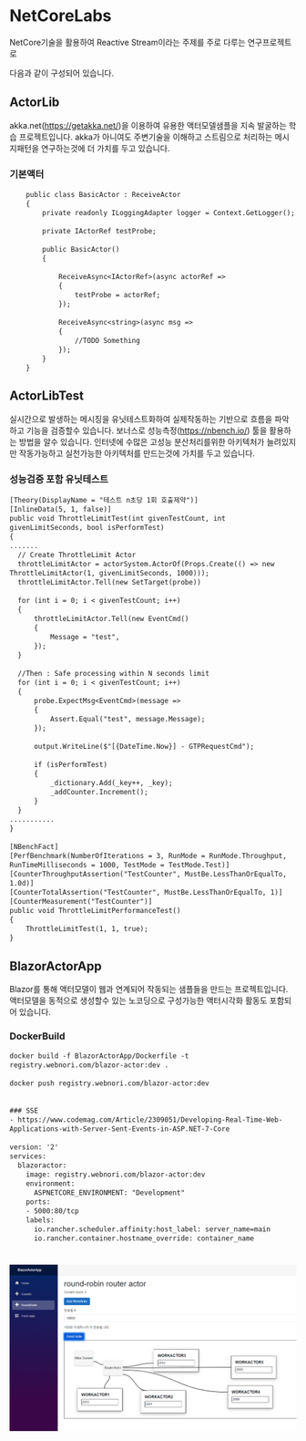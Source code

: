 ﻿# NetCoreLabs

NetCore기술을 활용하여 Reactive Stream이라는 주제를 주로 다루는 연구프로젝트로

다음과 같이 구성되어 있습니다.


## ActorLib

akka.net(https://getakka.net/)을 이용하여 유용한 액터모델샘플을 지속 발굴하는 학습 프로젝트입니다.
akka가 아니여도 주변기술을 이해하고 스트림으로 처리하는 메시지패턴을 연구하는것에 더 가치를 두고 있습니다.


### 기본액터
```
    public class BasicActor : ReceiveActor
    {
        private readonly ILoggingAdapter logger = Context.GetLogger();

        private IActorRef testProbe;

        public BasicActor()
        {

            ReceiveAsync<IActorRef>(async actorRef =>
            {
                testProbe = actorRef;
            });

            ReceiveAsync<string>(async msg =>
            {
                //TODO Something
            });
        }
    }
```

## ActorLibTest

실시간으로 발생하는 메시징을 유닛테스트화하여 실제작동하는 기반으로 흐름을 파악하고 기능을 검증할수 있습니다.
보너스로 성능측정(https://nbench.io/) 툴을 활용하는 방법을 알수 있습니다.
인터넷에 수많은 고성능 분산처리를위한 아키텍처가 늘려있지만 작동가능하고 실천가능한 아키텍처를 만드는것에 가치를 두고 있습니다.


### 성능검증 포함 유닛테스트
```
[Theory(DisplayName = "테스트 n초당 1회 호출제약")]
[InlineData(5, 1, false)]
public void ThrottleLimitTest(int givenTestCount, int givenLimitSeconds, bool isPerformTest)
{
.......
  // Create ThrottleLimit Actor
  throttleLimitActor = actorSystem.ActorOf(Props.Create(() => new ThrottleLimitActor(1, givenLimitSeconds, 1000)));
  throttleLimitActor.Tell(new SetTarget(probe))
   
  for (int i = 0; i < givenTestCount; i++)
  {
      throttleLimitActor.Tell(new EventCmd()
      {
          Message = "test",
      });
  }
   
  //Then : Safe processing within N seconds limit
  for (int i = 0; i < givenTestCount; i++)
  {
      probe.ExpectMsg<EventCmd>(message =>
      {
          Assert.Equal("test", message.Message);                       
      });
   
      output.WriteLine($"[{DateTime.Now}] - GTPRequestCmd");
   
      if (isPerformTest)
      {
          _dictionary.Add(_key++, _key);
          _addCounter.Increment();
      }
  }
...........
}

[NBenchFact]
[PerfBenchmark(NumberOfIterations = 3, RunMode = RunMode.Throughput,
RunTimeMilliseconds = 1000, TestMode = TestMode.Test)]
[CounterThroughputAssertion("TestCounter", MustBe.LessThanOrEqualTo, 1.0d)]
[CounterTotalAssertion("TestCounter", MustBe.LessThanOrEqualTo, 1)]
[CounterMeasurement("TestCounter")]
public void ThrottleLimitPerformanceTest()
{
    ThrottleLimitTest(1, 1, true);
}
```


## BlazorActorApp

Blazor를 통해 액터모델이 웹과 연계되어 작동되는 샘플들을 만드는 프로젝트입니다.
액터모델을 동적으로 생성할수 있는 노코딩으로 구성가능한 액터시각화 활동도 포함되어 있습니다.

### DockerBuild

```
docker build -f BlazorActorApp/Dockerfile -t registry.webnori.com/blazor-actor:dev .

docker push registry.webnori.com/blazor-actor:dev


### SSE
- https://www.codemag.com/Article/2309051/Developing-Real-Time-Web-Applications-with-Server-Sent-Events-in-ASP.NET-7-Core

version: '2'
services:
  blazoractor:
    image: registry.webnori.com/blazor-actor:dev
    environment:
      ASPNETCORE_ENVIRONMENT: "Development"
    ports:
    - 5000:80/tcp
    labels:
      io.rancher.scheduler.affinity:host_label: server_name=main
      io.rancher.container.hostname_override: container_name


```


### 
![dispacher](Doc/router-roundrobin.png)




